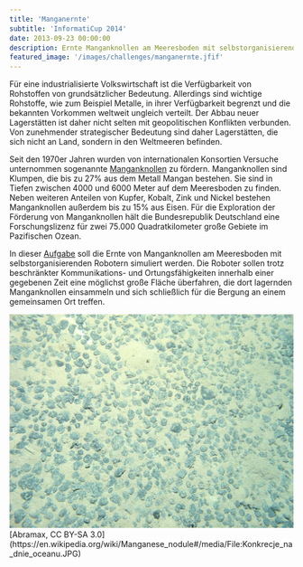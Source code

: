 ```yaml
---
title: 'Manganernte'
subtitle: 'InformatiCup 2014'
date: 2013-09-23 00:00:00
description: Ernte Manganknollen am Meeresboden mit selbstorganisierenden Robotern.
featured_image: '/images/challenges/manganernte.jfif'
---
```


Für eine industrialisierte Volkswirtschaft ist die Verfügbarkeit von Rohstoffen von grundsätzlicher Bedeutung. Allerdings sind wichtige Rohstoffe, wie zum Beispiel Metalle, in ihrer Verfügbarkeit begrenzt und die bekannten Vorkommen weltweit ungleich verteilt. Der Abbau neuer Lagerstätten ist daher nicht selten mit geopolitischen Konflikten verbunden. Von zunehmender strategischer Bedeutung sind daher Lagerstätten, die sich nicht an Land, sondern in den Weltmeeren befinden.

Seit den 1970er Jahren wurden von internationalen Konsortien Versuche unternommen sogenannte [Manganknollen](https://de.wikipedia.org/wiki/Manganknolle) zu fördern. Manganknollen sind Klumpen, die bis zu 27% aus dem Metall Mangan bestehen. Sie sind in Tiefen zwischen 4000 und 6000 Meter auf dem Meeresboden zu finden. Neben weiteren Anteilen von Kupfer, Kobalt, Zink und Nickel bestehen Manganknollen außerdem bis zu 15% aus Eisen. Für die Exploration der Förderung von Manganknollen hält die Bundesrepublik Deutschland eine Forschungslizenz für zwei 75.000 Quadratkilometer große Gebiete im Pazifischen Ozean.

In dieser [Aufgabe](Manganernte.pdf) soll die Ernte von Manganknollen am Meeresboden mit selbstorganisierenden Robotern simuliert werden. Die Roboter sollen trotz beschränkter Kommunikations- und Ortungsfähigkeiten innerhalb einer gegebenen Zeit eine möglichst große Fläche überfahren, die dort lagernden Manganknollen einsammeln und sich schließlich für die Bergung an einem gemeinsamen Ort treffen.

<div class="gallery" data-columns="1">
	<img src="/images/challenges/manganernte.jfif">
</div>
[Abramax, CC BY-SA 3.0](https://en.wikipedia.org/wiki/Manganese_nodule#/media/File:Konkrecje_na_dnie_oceanu.JPG)
